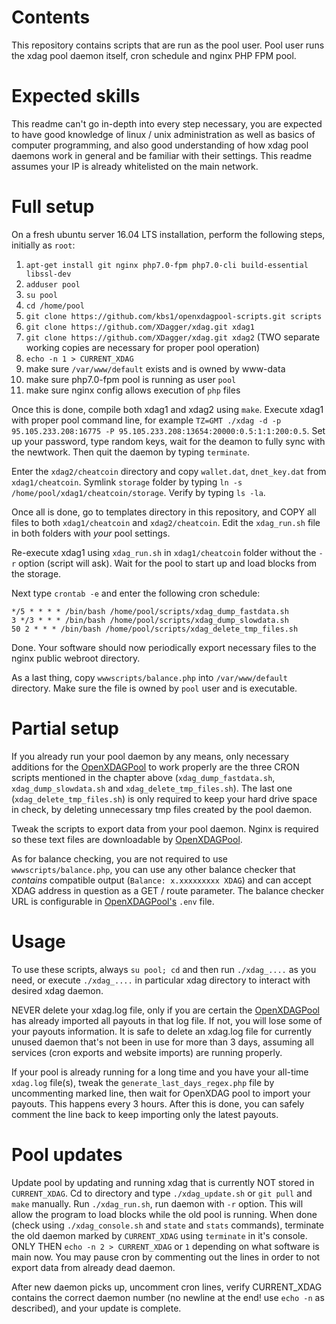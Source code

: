# Contents
This repository contains scripts that are run as the pool user. Pool user runs the xdag pool daemon itself, cron schedule and nginx PHP FPM pool.

# Expected skills
This readme can't go in-depth into every step necessary, you are expected to have good knowledge of linux / unix administration as well as basics of computer programming, and also good understanding of
how xdag pool daemons work in general and be familiar with their settings. This readme assumes your IP is already whitelisted on the main network.

# Full setup
On a fresh ubuntu server 16.04 LTS installation, perform the following steps, initially as `root`:
1. `apt-get install git nginx php7.0-fpm php7.0-cli build-essential libssl-dev`
2. `adduser pool`
3. `su pool`
4. `cd /home/pool`
5. `git clone https://github.com/kbs1/openxdagpool-scripts.git scripts`
6. `git clone https://github.com/XDagger/xdag.git xdag1`
7. `git clone https://github.com/XDagger/xdag.git xdag2` (TWO separate working copies are necessary for proper pool operation)
8. `echo -n 1 > CURRENT_XDAG`
9. make sure `/var/www/default` exists and is owned by www-data
10. make sure php7.0-fpm pool is running as user `pool`
11. make sure nginx config allows execution of `php` files

Once this is done, compile both xdag1 and xdag2 using `make`. Execute xdag1 with proper pool command line,
for example `TZ=GMT ./xdag -d -p 95.105.233.208:16775 -P 95.105.233.208:13654:20000:0.5:1:1:200:0.5`. Set up
your password, type random keys, wait for the deamon to fully sync with the newtwork. Then quit the daemon by typing `terminate`.

Enter the `xdag2/cheatcoin` directory and copy `wallet.dat`, `dnet_key.dat` from `xdag1/cheatcoin`. Symlink `storage` folder by typing `ln -s /home/pool/xdag1/cheatcoin/storage`. Verify by typing `ls -la`.

Once all is done, go to templates directory in this repository, and COPY all files to both `xdag1/cheatcoin` and `xdag2/cheatcoin`. Edit the `xdag_run.sh` file in both folders with *your* pool settings.

Re-execute xdag1 using `xdag_run.sh` in `xdag1/cheatcoin` folder without the `-r` option (script will ask). Wait for the pool to start up and load blocks from the storage.

Next type `crontab -e` and enter the following cron schedule:
```
*/5 * * * * /bin/bash /home/pool/scripts/xdag_dump_fastdata.sh
3 */3 * * * /bin/bash /home/pool/scripts/xdag_dump_slowdata.sh
50 2 * * * /bin/bash /home/pool/scripts/xdag_delete_tmp_files.sh

```
Done. Your software should now periodically export necessary files to the nginx public webroot directory.

As a last thing, copy `wwwscripts/balance.php` into `/var/www/default` directory. Make sure the file is owned by `pool` user and is executable.

# Partial setup
If you already run your pool daemon by any means, only necessary additions for the [OpenXDAGPool](https://github.com/kbs1/openxdagpool) to work properly
are the three CRON scripts mentioned in the chapter above (`xdag_dump_fastdata.sh`, `xdag_dump_slowdata.sh` and `xdag_delete_tmp_files.sh`). The last one
(`xdag_delete_tmp_files.sh`) is only required to keep your hard drive space in check, by deleting unnecessary tmp files created by the pool daemon.

Tweak the scripts to export data from your pool daemon. Nginx is required so these text files are downloadable by [OpenXDAGPool](https://github.com/kbs1/openxdagpool).

As for balance checking, you are not required to use `wwwscripts/balance.php`, you can use any other balance checker that *contains* compatible output (`Balance: x.xxxxxxxxx XDAG`) and
can accept XDAG address in question as a GET / route parameter. The balance checker URL is configurable in [OpenXDAGPool's](https://github.com/kbs1/openxdagpool) `.env` file.

# Usage
To use these scripts, always `su pool; cd` and then run `./xdag_....` as you need, or execute `./xdag_....` in particular xdag directory to interact with desired xdag daemon.

NEVER delete your xdag.log file, only if you are certain the [OpenXDAGPool](https://github.com/kbs1/openxdagpool) has already imported all payouts in that log file. If not, you will lose some of your payouts information. It is safe to delete an xdag.log file for currently unused daemon that's not been in use for more than 3 days, assuming all services (cron exports and website imports) are running properly.

If your pool is already running for a long time and you have your all-time `xdag.log` file(s), tweak the `generate_last_days_regex.php` file by uncommenting marked line, then wait for OpenXDAG pool to import your payouts. This happens every 3 hours. After this is done, you can safely comment the line back to keep importing only the latest payouts.

# Pool updates
Update pool by updating and running xdag that is currently NOT stored in `CURRENT_XDAG`. Cd to directory and type `./xdag_update.sh` or `git pull` and `make` manually. Run `./xdag_run.sh`, run daemon with `-r` option.
This will allow the program to load blocks while the old pool is running.
When done (check using `./xdag_console.sh` and `state` and `stats` commands), terminate the old daemon marked by `CURRENT_XDAG` using `terminate` in it's console. ONLY THEN `echo -n 2 > CURRENT_XDAG` or `1` depending on
what software is main now. You may pause cron by commenting out the lines in order to not export data from already dead daemon.

After new daemon picks up, uncomment cron lines, verify CURRENT_XDAG contains the correct daemon number (no newline at the end! use `echo -n` as described), and your update is complete.
